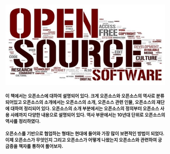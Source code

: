 

####                             ![](/assets/opensourcelogo.jpg)

#### 이 책에서는 오픈소스에 대하여 설명되어 있다. 크게 오픈소스와 오픈소스의 역사로 분류 되어있고 오픈소스의 소개에서는 오픈소스의 소개, 오픈소스 관련 인물, 오픈소스의 재단에 대하여 정리되어 있다. 오픈소스의 소개 부분에서는 오픈소스의 정의부터 오픈소스 사용 사례까지 다양한 내용으로 설명되어 있다. 역사 부문에서는 10년대 단위로 오픈소스의 역사를 정리하였다.

#### 

#### 오픈소스를 기반으로 협업하는 형태는 현대에 들어와 가장 많이 보편적인 방법이 되었다. 이제 오픈소스가 무엇인지 그리고 오픈소스가 어떻게 나왔는지 오픈소스와 관련하여 궁금증을 책자를 통하여 풀어보자.



